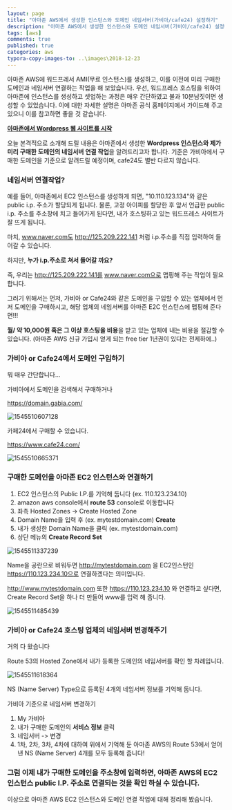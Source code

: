 ```yaml
---
layout: page
title: "아마존 AWS에서 생성한 인스턴스와 도메인 네임서버(가비아/cafe24) 설정하기"
description: "아마존 AWS에서 생성한 인스턴스와 도메인 네임서버(가비아/cafe24) 설정하는 방법을 알아보겠습니다."
tags: [aws]
comments: true
published: true
categories: aws
typora-copy-images-to: ..\images\2018-12-23
---
```






아마존 AWS에 워드프레서 AMI(무료 인스턴스)를 생성하고, 이를 이전에 미리 구매한 도메인과 네임서버 연결하는 작업을 해 보았습니다. 우선, 워드프레스 호스팅을 위하여 아마존에 인스턴스를 생성하고 셋업하는 과정은 매우 간단하였고 불과 10분남짓이면 생성할 수 있었습니다. 이에 대한 자세한 설명은 아마존 공식 홈페이지에서 가이드해 주고 있으니 이를 참고하면 좋을 것 같습니다.



**[아마존에서 Wordpress 웹 사이트를 시작](https://aws.amazon.com/ko/getting-started/tutorials/launch-a-wordpress-website/)**



오늘 본격적으로 소개해 드릴 내용은 아마존에서 생성한 **Wordpress 인스턴스와 제가 미리 구매한 도메인의 네임서버 연결 작업**을 알려드리고자 합니다. 기준은 가비아에서 구매한 도메인을 기준으로 알려드릴 예정이며, cafe24도 별반 다르지 않습니다.



### 네임서버 연결작업?

예를 들어, 아마존에서 EC2 인스턴스를 생성하게 되면, "10.110.123.134"와 같은 public i.p. 주소가 할당되게 됩니다. 물론, 고정 아이피를 할당한 후 앞서 언급한 public i.p. 주소를 주소창에 치고 들어가게 된다면, 내가 호스팅하고 있는 워드프레스 사이트가 잘 뜨게 됩니다. 



마치, www.naver.com도 http://125.209.222.141 처럼 i.p.주소를 직접 입력하여 들어갈 수 있습니다.

하지만, **누가 i.p.주소로 쳐서 들어갈 까요?**



즉, 우리는 http://125.209.222.141를 www.naver.com으로 맵핑해 주는 작업이 필요합니다.

그러기 위해서는 먼저, 가비아 or Cafe24와 같은 도메인을 구입할 수 있는 업체에서 먼저 도메인을 구매하시고, 해당 업체의 네임서버를 아마존 E2C 인스턴스에 맵핑해 준다면!!!



**월/ 약 10,000원 혹은 그 이상 호스팅을 비용**을 받고 있는 업체에 내는 비용을 절감할 수 있습니다. (아마존 AWS 신규 가입시 얻게 되는 free tier 1년권이 있다는 전제하에..)



### 가비아 or Cafe24에서 도메인 구입하기



뭐 매우 간단합니다...



가비아에서 도메인을 검색해서 구매하거나 

https://domain.gabia.com/

![1545510607128]({{site.baseurl}}\images\2018-12-23\1545510607128.png)



카페24에서 구매할 수 있습니다.

https://www.cafe24.com/

![1545510665371]({{site.baseurl}}\images\2018-12-23\1545510665371.png)



### 구매한 도메인을 아마존 EC2 인스턴스와 연결하기



1. EC2 인스턴스의 Public I.P.를 기억해 둡니다 (ex. 110.123.234.10)
2. amazon aws console에서 **route 53** console로 이동합니다
3. 좌측 Hosted Zones -> Create Hosted Zone
4. Domain Name을 입력 후 (ex. mytestdomain.com) **Create**
5. 내가 생성한 Domain Name을 클릭 (ex. mytestdomain.com)
6. 상단 메뉴의 **Create Record Set**



![1545511337239]({{site.baseurl}}\images\2018-12-23\1545511337239.png)



Name을 공란으로 비워두면 http://mytestdomain.com 을 EC2인스턴인 https://110.123.234.10으로 연결하겠다는 의미입니다.



http://www.mytestdomain.com 또한 https://110.123.234.10 와 연결하고 싶다면, Create Record Set을 하나 더 만들어 www를 입력 해 줍니다.



![1545511485439]({{site.baseurl}}\images\2018-12-23\1545511485439.png)



### 가비아 or Cafe24 호스팅 업체의 네임서버 변경해주기



거의 다 왔습니다

Route 53의 Hosted Zone에서 내가 등록한 도메인의 네임서버를 확인 할 차례입니다.



![1545511618364]({{site.baseurl}}\images\2018-12-23\1545511618364.png)



NS (Name Server) Type으로 등록된 4개의 네임서버 정보를 기억해 둡니다.



가비아 기준으로 네임서버 변경하기

1. My 가비아
2. 내가 구매한 도메인의 **서비스 정보** 클릭
3. 네임서버 -> 변경
4. 1차, 2차, 3차, 4차에 대하여 위에서 기억해 둔 아마존 AWS의 Route 53에서 얻어낸 NS (Name Server) 4개를 모두 등록해 줍니다!





### 그럼 이제 내가 구매한 도메인을 주소창에 입력하면, 아마존 AWS의 EC2 인스턴스 public I.P. 주소로 연결되는 것을 확인 하실 수 있습니다.



이상으로 아마존 AWS EC2 인스턴스와 도메인 연결 작업에 대해 정리해 봤습니다.



